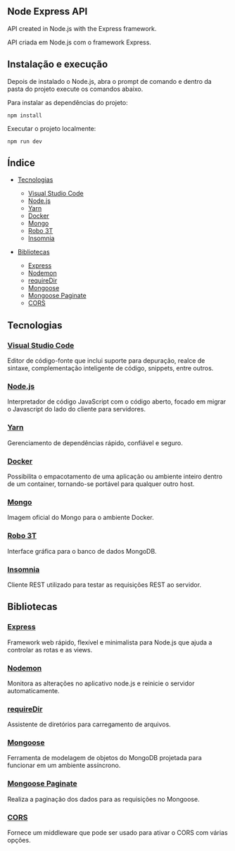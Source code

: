 ## Node Express API

API created in Node.js with the Express framework.

API criada em Node.js com o framework Express.


## Instalação e execução

Depois de instalado o Node.js, abra o prompt de comando e dentro da pasta do projeto execute os comandos abaixo.

Para instalar as dependências do projeto:
```
npm install
```

Executar o projeto localmente:
```
npm run dev
```


## Índice

- [Tecnologias](#tecnologias)
  - [Visual Studio Code](#visual-studio-code)
  - [Node.js](#nodejs)
  - [Yarn](#yarn)
  - [Docker](#docker)
  - [Mongo](#mongo)
  - [Robo 3T](#robo-3t)
  - [Insomnia](#insomnia)
  
- [Bibliotecas](#bibliotecas)
  - [Express](#express)
  - [Nodemon](#nodemon)
  - [requireDir](#requiredir)
  - [Mongoose](#mongoose)
  - [Mongoose Paginate](#mongoose-paginate)  
  - [CORS](#cors)


## Tecnologias

### [Visual Studio Code](https://code.visualstudio.com)
Editor de código-fonte que inclui suporte para depuração, realce de sintaxe, complementação inteligente de código, snippets, entre outros.

### [Node.js](https://nodejs.org/)
Interpretador de código JavaScript com o código aberto, focado em migrar o Javascript do lado do cliente para servidores.

### [Yarn](https://yarnpkg.com/)
Gerenciamento de dependências rápido, confiável e seguro.

### [Docker](https://www.docker.com)
Possibilita o empacotamento de uma aplicação ou ambiente inteiro dentro de um container, tornando-se portável para qualquer outro host.

### [Mongo](https://hub.docker.com/_/mongo)
Imagem oficial do Mongo para o ambiente Docker.

### [Robo 3T](https://robomongo.org)
Interface gráfica para o banco de dados MongoDB.

### [Insomnia](https://insomnia.rest)
Cliente REST utilizado para testar as requisições REST ao servidor.


## Bibliotecas

### [Express](https://github.com/expressjs/express)
Framework web rápido, flexível e minimalista para Node.js que ajuda a controlar as rotas e as views.

### [Nodemon](https://github.com/remy/nodemon)
Monitora as alterações no aplicativo node.js e reinicie o servidor automaticamente.

### [requireDir](https://github.com/aseemk/requireDir)
Assistente de diretórios para carregamento de arquivos.

### [Mongoose](https://github.com/Automattic/mongoose)
Ferramenta de modelagem de objetos do MongoDB projetada para funcionar em um ambiente assíncrono.

### [Mongoose Paginate](https://github.com/edwardhotchkiss/mongoose-paginate)
Realiza a paginação dos dados para as requisições no Mongoose.

### [CORS](https://github.com/expressjs/cors)
Fornece um middleware que pode ser usado para ativar o CORS com várias opções.
